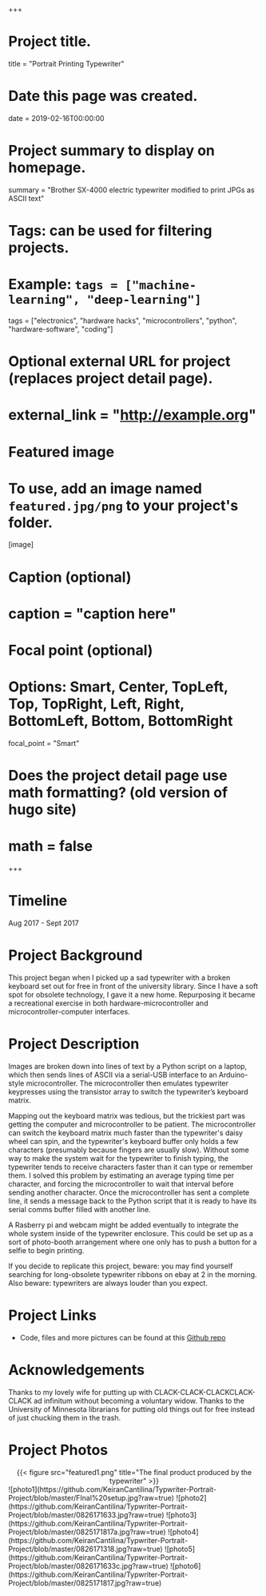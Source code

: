 +++
# Project title.
title = "Portrait Printing Typewriter"

# Date this page was created.
date = 2019-02-16T00:00:00

# Project summary to display on homepage.
summary = "Brother SX-4000 electric typewriter modified to print JPGs as ASCII text"

# Tags: can be used for filtering projects.
# Example: `tags = ["machine-learning", "deep-learning"]`
tags = ["electronics", "hardware hacks", "microcontrollers", "python", "hardware-software", "coding"]

# Optional external URL for project (replaces project detail page).
# external_link = "http://example.org"

# Featured image
# To use, add an image named `featured.jpg/png` to your project's folder.
[image]
# Caption (optional)
#  caption = "caption here"

# Focal point (optional)
# Options: Smart, Center, TopLeft, Top, TopRight, Left, Right, BottomLeft, Bottom, BottomRight
  focal_point = "Smart"

# Does the project detail page use math formatting? (old version of hugo site)
# math = false

+++

# Timeline
Aug 2017 - Sept 2017

# Project Background
This project began when I picked up a sad typewriter with a broken keyboard set out for free in front of the university library. Since I have a soft spot for obsolete technology, I gave it a new home. Repurposing it became a recreational exercise in both hardware-microcontroller and microcontroller-computer interfaces.

# Project Description
Images are broken down into lines of text by a Python script on a laptop, which then sends lines of ASCII via a serial-USB interface to an Arduino-style microcontroller. The microcontroller then emulates typewriter keypresses using the transistor array to switch the typewriter’s keyboard matrix.

Mapping out the keyboard matrix was tedious, but the trickiest part was getting the computer and microcontroller to be patient. The microcontroller can switch the keyboard matrix much faster than the typewriter's daisy wheel can spin, and the typewriter's keyboard buffer only holds a few characters (presumably because fingers are usually slow). Without some way to make the system wait for the typewriter to finish typing, the typewriter tends to receive characters faster than it can type or remember them. I solved this problem by estimating an average typing time per character, and forcing the microcontroller to wait that interval before sending another character. Once the microcontroller has sent a complete line, it sends a message back to the Python script that it is ready to have its serial comms buffer filled with another line. 

 A Rasberry pi and webcam might be added eventually to integrate the whole system inside of the typewriter enclosure. This could be set up as a sort of photo-booth arrangement where one only has to push a button for a selfie to begin printing.
 
 If you decide to replicate this project, beware: you may find yourself searching for long-obsolete typewriter ribbons on ebay at 2 in the morning.
 Also beware: typewriters are always louder than you expect.


# Project Links
- Code, files and more pictures can be found at this [Github repo](https://github.com/KeiranCantilina/Typwriter-Portrait-Project)


# Acknowledgements
 Thanks to my lovely wife for putting up with CLACK-CLACK-CLACKCLACK-CLACK ad infinitum without becoming a voluntary widow.
 Thanks to the University of Minnesota librarians for putting old things out for free instead of just chucking them in the trash. 


# Project Photos
<center>{{< figure src="featured1.png" title="The final product produced by the typewriter" >}}</center>
![photo1](https://github.com/KeiranCantilina/Typwriter-Portrait-Project/blob/master/FInal%20setup.jpg?raw=true)
![photo2](https://github.com/KeiranCantilina/Typwriter-Portrait-Project/blob/master/0826171633.jpg?raw=true)
![photo3](https://github.com/KeiranCantilina/Typwriter-Portrait-Project/blob/master/0825171817a.jpg?raw=true)
![photo4](https://github.com/KeiranCantilina/Typwriter-Portrait-Project/blob/master/0826171318.jpg?raw=true)
![photo5](https://github.com/KeiranCantilina/Typwriter-Portrait-Project/blob/master/0826171633c.jpg?raw=true)
![photo6](https://github.com/KeiranCantilina/Typwriter-Portrait-Project/blob/master/0825171817.jpg?raw=true)


